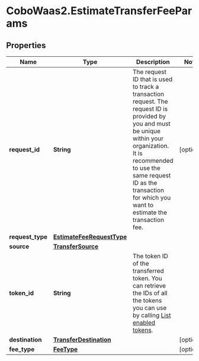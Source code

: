 # CoboWaas2.EstimateTransferFeeParams

## Properties

Name | Type | Description | Notes
------------ | ------------- | ------------- | -------------
**request_id** | **String** | The request ID that is used to track a transaction request. The request ID is provided by you and must be unique within your organization. It is recommended to use the same request ID as the transaction for which you want to estimate the transaction fee. | [optional] 
**request_type** | [**EstimateFeeRequestType**](EstimateFeeRequestType.md) |  | 
**source** | [**TransferSource**](TransferSource.md) |  | 
**token_id** | **String** | The token ID of the transferred token. You can retrieve the IDs of all the tokens you can use by calling [List enabled tokens](/v2/api-references/wallets/list-enabled-tokens). | 
**destination** | [**TransferDestination**](TransferDestination.md) |  | [optional] 
**fee_type** | [**FeeType**](FeeType.md) |  | [optional] 


